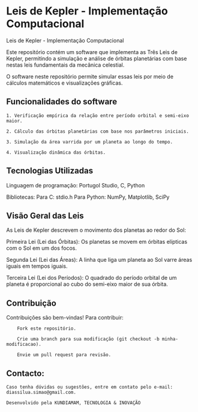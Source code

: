 # Leis de Kepler - Implementação Computacional

Leis de Kepler - Implementação Computacional

Este repositório contém um software que implementa as Três Leis de Kepler, permitindo a simulação 
e análise de órbitas planetárias com base nestas leis fundamentais da mecânica celestial.

O software neste repositório permite simular essas leis por meio de cálculos matemáticos e visualizações gráficas.

## Funcionalidades do software

	1. Verificação empírica da relação entre período orbital e semi-eixo maior.

	2. Cálculo das órbitas planetárias com base nos parâmetros iniciais.

	3. Simulação da área varrida por um planeta ao longo do tempo.

	4. Visualização dinâmica das órbitas.

## Tecnologias Utilizadas

Linguagem de programação: Portugol Studio, C, Python

Bibliotecas: 
	Para C: stdio.h
	Para Python: NumPy, Matplotlib, SciPy

## Visão Geral das Leis

As Leis de Kepler descrevem o movimento dos planetas ao redor do Sol:

Primeira Lei (Lei das Órbitas): Os planetas se movem em órbitas elípticas com o Sol em um dos focos.

Segunda Lei (Lei das Áreas): A linha que liga um planeta ao Sol varre áreas iguais em tempos iguais.

Terceira Lei (Lei dos Períodos): O quadrado do período orbital de um planeta é proporcional ao cubo do semi-eixo maior de sua órbita.

## Contribuição

Contribuições são bem-vindas! 
	Para contribuir:

		Fork este repositório.

		Crie uma branch para sua modificação (git checkout -b minha-modificacao).

		Envie um pull request para revisão.

## Contacto:
	Caso tenha dúvidas ou sugestões, entre em contato pelo e-mail: diassilua.simao@gmail.com.

	Desenvolvido pela KUNDIAMAM, TECNOLOGIA & INOVAÇÃO